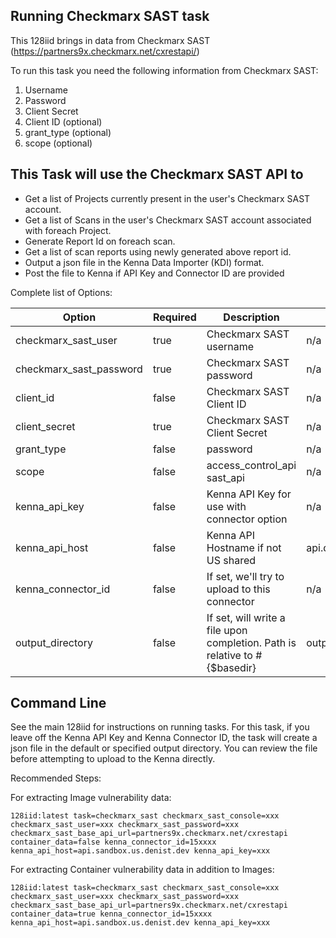 ## Running Checkmarx SAST task

This 128iid brings in data from Checkmarx SAST (https://partners9x.checkmarx.net/cxrestapi/)

To run this task you need the following information from Checkmarx SAST:

1. Username
2. Password
3. Client Secret
4. Client ID (optional)
5. grant_type (optional)
6. scope (optional)

## This Task will use the Checkmarx SAST API to

- Get a list of Projects currently present in the user's Checkmarx SAST account.
- Get a list of Scans in the user's Checkmarx SAST account associated with foreach Project.
- Generate Report Id on foreach scan.
- Get a list of scan reports using newly generated above report id.
- Output a json file in the Kenna Data Importer (KDI) format.
- Post the file to Kenna if API Key and Connector ID are provided


Complete list of Options:

| Option | Required | Description | default |
| --- | --- | --- | --- |
| checkmarx_sast_user | true | Checkmarx SAST username | n/a |
| checkmarx_sast_password | true | Checkmarx SAST password | n/a |
| client_id | false | Checkmarx SAST Client ID | n/a |
| client_secret | true | Checkmarx SAST Client Secret | n/a |
| grant_type | false | password | n/a |
| scope | false | access_control_api sast_api | n/a |
| kenna_api_key | false | Kenna API Key for use with connector option | n/a |
| kenna_api_host | false | Kenna API Hostname if not US shared | api.denist.dev |
| kenna_connector_id | false | If set, we'll try to upload to this connector | n/a |
| output_directory | false | If set, will write a file upon completion. Path is relative to #{$basedir} | output/checkmarx_sast |

## Command Line

See the main 128iid for instructions on running tasks. For this task, if you leave off the Kenna API Key and Kenna Connector ID, the task will create a json file in the default or specified output directory. You can review the file before attempting to upload to the Kenna directly.

Recommended Steps:

For extracting Image vulnerability data:

    128iid:latest task=checkmarx_sast checkmarx_sast_console=xxx checkmarx_sast_user=xxx checkmarx_sast_password=xxx
    checkmarx_sast_base_api_url=partners9x.checkmarx.net/cxrestapi container_data=false kenna_connector_id=15xxxx
    kenna_api_host=api.sandbox.us.denist.dev kenna_api_key=xxx

For extracting Container vulnerability data in addition to Images:

    128iid:latest task=checkmarx_sast checkmarx_sast_console=xxx checkmarx_sast_user=xxx checkmarx_sast_password=xxx checkmarx_sast_base_api_url=partners9x.checkmarx.net/cxrestapi container_data=true kenna_connector_id=15xxxx
    kenna_api_host=api.sandbox.us.denist.dev kenna_api_key=xxx
